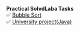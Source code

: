 **Practical SolvdLaba Tasks**\
:white_check_mark: [Bubble Sort](https://github.com/AlenaShvedava/SolvdLaba/tree/main/Lesson1)\
:white_check_mark: [University project(Java)](https://github.com/AlenaShvedava/SolvdLaba/blob/main/Lesson2/src/main/resources/README.md)
